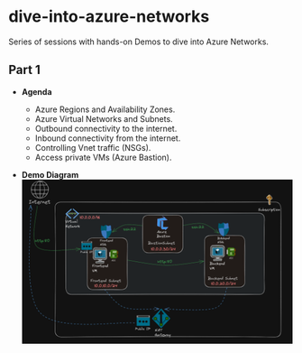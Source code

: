 # dive-into-azure-networks

Series of sessions with hands-on Demos to dive into Azure Networks.

## Part 1

* **Agenda**
  * Azure Regions and Availability Zones.
  * Azure Virtual Networks and Subnets.
  * Outbound connectivity to the internet.
  * Inbound connectivity from the internet.
  * Controlling Vnet traffic (NSGs).
  * Access private VMs (Azure Bastion).

* **Demo Diagram**
![Single Vnet](./docs/demo1.PNG)
